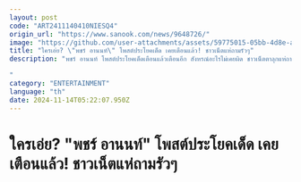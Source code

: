 ```yaml
---
layout: post
code: "ART2411140410NIESQ4"
origin_url: "https://www.sanook.com/news/9648726/"
image: "https://github.com/user-attachments/assets/59775015-05bb-4d8e-a1f8-99cdff9bf7b7"
title: "ใครเอ่ย? \"พชร์ อานนท์\" โพสต์ประโยคเด็ด เคยเตือนแล้ว! ชาวเน็ตแห่ถามรัวๆ"
description: "พชร์ อานนท์ โพสต์ประโยคเด็ดเตือนแล้วเตือนอีก สังหรณ์อะไรไม่เคยผิด ชาวเน็ตตาลุกแห่ถามยกใหญ่

"
category: "ENTERTAINMENT"
language: "th"
date: 2024-11-14T05:22:07.950Z
---
```


# ใครเอ่ย? "พชร์ อานนท์" โพสต์ประโยคเด็ด เคยเตือนแล้ว! ชาวเน็ตแห่ถามรัวๆ
